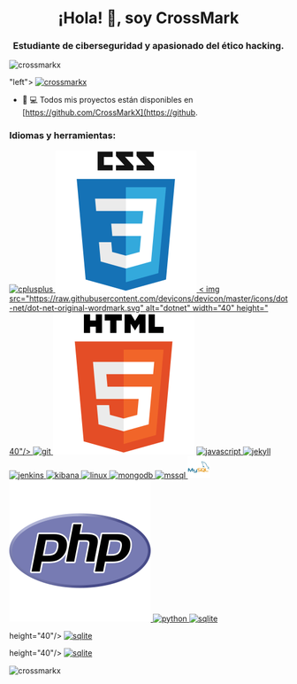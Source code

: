 <h1 align="center">¡Hola! 👋, soy CrossMark</h1>
<h3 align="center">Estudiante de ciberseguridad y apasionado del ético hacking.</h3>

<p align="left"> <img src="https://komarev.com/ ghpvc/?username=crossmarkx&label=Profile%20views&color=0e75b6&style=flat" alt="crossmarkx" /> </p> <p align=

"left"> <a href="https://github.com/ryo-ma /trofeo-perfil-github"><img src="https://trofeo-perfil-github.vercel.app/?username=crossmarkx" alt="crossmarkx" /></a> </p>

- 👨‍ 💻 Todos mis proyectos están disponibles en [https://github.com/CrossMarkX](https://github.






<p align="left">
</p>

<h3 align="left">Idiomas y herramientas:</h3>
<p align="left"> <a href="https://www.w3schools.com/cpp/" target="_blank" rel="noreferrer"> <img src="https://raw.githubusercontent. com/devicons/devicon/master/icons/cplusplus/cplusplus-original.svg" alt="cplusplus" width="40" height="40"/> </a> <a href="https://www. w3schools.com/css/" target="_blank" rel="noreferrer"> <img src="https://raw.githubusercontent.com/devicons/devicon/master/icons/css3/css3-original-wordmark.svg " alt="css3" ancho="40" alto="40"/> </a> <a href="https://dotnet.microsoft.com/" target="_blank" rel="noreferrer">< img src="https://raw.githubusercontent.com/devicons/devicon/master/icons/dot-net/dot-net-original-wordmark.svg" alt="dotnet" width="40" height=" 40"/> </a> <a href=" https://git-scm.com/" target="_blank" rel="noreferrer"> <img src="https://www.vectorlogo.zone/ logos/git-scm/git-scm-icon.svg " alt="git" width="40" height="40"/> </a> <a href="https://www.w3.org/ html/" target="_blank" rel="noreferrer" > <img src="https://raw.githubusercontent.com/devicons/devicon/master/icons/html5/html5-original-wordmark.svg" alt=" html5" ancho="40" altura="40"/ ></a> <a href="https://developer.mozilla.org/en-US/docs/Web/JavaScript" target="_blank" rel="noreferrer"> <img src="https://raw .githubusercontent.com/devicons/devicon/master/icons/javascript/javascript-original.svg" alt="javascript" width="40" height="40"/ > </a> <a href="https:/ /jekyllrb.com/" target="_blank" rel="noreferrer"> <img src="https://www.vectorlogo.zone/logos/jekyllrb/jekyllrb -icon.svg" alt="jekyll" width=" 40" height="40"/> </a> <a href="https://www.jenkins.io" target="_blank" rel="noreferrer "> <img src="https://www.vectorlogo.zone/logos/jenkins/jenkins-icon.svg" alt="jenkins" ancho="40" altura="40"/> </a> <a href="https:// www.elastic.co/kibana" target="_blank"rel="noreferrer"> <img src="https://www.vectorlogo.zone/logos/elasticco_kibana/elasticco_kibana-icon.svg" alt="kibana" ancho="40" height="40"/> </ a> <a href="https://www.linux.org/" target="_blank" rel="noreferrer"> <img src="https:/ /raw.githubusercontent.com/devicons/devicon/master/ iconos/linux/linux-original.svg" alt="linux" width="40" height="40"/> </a> <a href="https ://www.mongodb.com/" target=" _blank" rel="noreferrer"> <img src="https://raw.githubusercontent.com/devicons/devicon/master/icons/mongodb/mongodb-original-wordmark .svg" alt="mongodb" width="40 " altura="40"/> </a> <a href="https://www.microsoft.com/en-us/sql-server" target=" _blank" rel="noreferrer"> <img src="https://www.svgrepo.com/show/303229/microsoft-sql-server-logo. svg" alt="mssql" width="40" height=" 40"/> </a> <a href="https://www.mysql.com/" target="_blank" rel="noreferrer"> <img src="https://raw.githubusercontent.com/devicons/devicon/master/icons/mysql/mysql-original-wordmark.svg" alt="mysql" width="40" height="40"/> </a> <a href="https:// www.php.net" target="_blank" rel="noreferrer"> <img src="https://raw.githubusercontent.com/devicons/devicon/master /icons/php/php-original.svg" alt= "php" ancho="40" altura="40"/> </a> <a href="https://www.python.org" target="_blank" rel="noreferrer"> <img src=" https://raw.githubusercontent.com/devicons/devicon/master/ iconos/python/python-original.svg" alt="python" width="40" height="40"/> </a> <a href ="https://www.sqlite.org/" target=" _blank" rel="noreferrer"> <img src="https://www.vectorlogo.zone/logos/sqlite/sqlite-icon.svg" alt=" sqlite" ancho="40" altura="40"/> </a> </p>height="40"/> </a> <a href ="https://www.sqlite.org/" target="_blank" rel="noreferrer"> <img src="https://www.vectorlogo .zone/logos/sqlite/sqlite-icon.svg" alt=" sqlite" ancho="40" altura="40"/> </a> </p>height="40"/> </a> <a href ="https://www.sqlite.org/" target="_blank" rel="noreferrer"> <img src="https://www.vectorlogo .zone/logos/sqlite/sqlite-icon.svg" alt=" sqlite" ancho="40" altura="40"/> </a> </p>

<p> <img align="center" src="https://github-readme-stats.vercel.app/api?username=crossmarkx&show_icons=true&locale=en" alt="crossmarkx" /></p>
